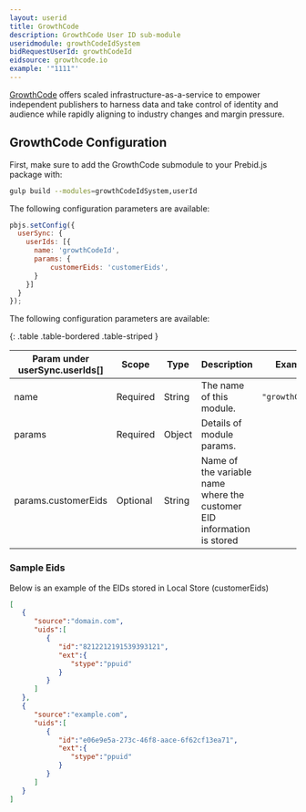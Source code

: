 ```yaml
---
layout: userid
title: GrowthCode
description: GrowthCode User ID sub-module
useridmodule: growthCodeIdSystem
bidRequestUserId: growthCodeId
eidsource: growthcode.io
example: '"1111"'
---
```



[GrowthCode](https://growthcode.io/) offers scaled infrastructure-as-a-service
to empower independent publishers to harness data and take control of
identity and audience while rapidly aligning to industry changes and
margin pressure.

## GrowthCode Configuration

First, make sure to add the GrowthCode submodule to your Prebid.js package with:

```bash
gulp build --modules=growthCodeIdSystem,userId
```

The following configuration parameters are available:

```javascript
pbjs.setConfig({
  userSync: {
    userIds: [{
      name: 'growthCodeId',
      params: {
          customerEids: 'customerEids', 
      }
    }]
  }
});
```

The following configuration parameters are available:

{: .table .table-bordered .table-striped }

| Param under userSync.userIds[] | Scope    | Type   | Description                                                            | Example         |
|--------------------------------|----------|--------|------------------------------------------------------------------------|-----------------|
| name                           | Required | String | The name of this module.                                               | `"growthCodeId"` |
| params                         | Required | Object | Details of module params.                                              |                 |
| params.customerEids | Optional | String | Name of the variable name where the customer EID information is stored | |

### Sample Eids
Below is an example of the EIDs stored in Local Store (customerEids)

```json
[
   {
      "source":"domain.com",
      "uids":[
         {
            "id":"8212212191539393121",
            "ext":{
               "stype":"ppuid"
            }
         }
      ]
   },
   {
      "source":"example.com",
      "uids":[
         {
            "id":"e06e9e5a-273c-46f8-aace-6f62cf13ea71",
            "ext":{
               "stype":"ppuid"
            }
         }
      ]
   }
]
```
